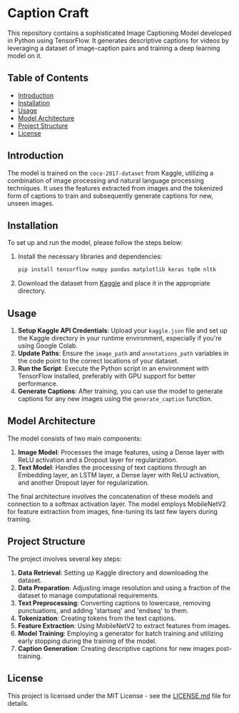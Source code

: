 # Caption Craft

This repository contains a sophisticated Image Captioning Model developed in Python using TensorFlow. It generates descriptive captions for videos by leveraging a dataset of image-caption pairs and training a deep learning model on it.

## Table of Contents

- [Introduction](#introduction)
- [Installation](#installation)
- [Usage](#usage)
- [Model Architecture](#model-architecture)
- [Project Structure](#project-structure)
- [License](#license)

## Introduction

The model is trained on the `coco-2017-dataset` from Kaggle, utilizing a combination of image processing and natural language processing techniques. It uses the features extracted from images and the tokenized form of captions to train and subsequently generate captions for new, unseen images.

## Installation

To set up and run the model, please follow the steps below:

1. Install the necessary libraries and dependencies:
   ```sh
   pip install tensorflow numpy pandas matplotlib keras tqdm nltk
   ```
2. Download the dataset from [Kaggle](https://www.kaggle.com/awsaf49/coco-2017-dataset) and place it in the appropriate directory.

## Usage

1. **Setup Kaggle API Credentials**: Upload your `kaggle.json` file and set up the Kaggle directory in your runtime environment, especially if you're using Google Colab.
2. **Update Paths**: Ensure the `image_path` and `annotations_path` variables in the code point to the correct locations of your dataset.
3. **Run the Script**: Execute the Python script in an environment with TensorFlow installed, preferably with GPU support for better performance.
4. **Generate Captions**: After training, you can use the model to generate captions for any new images using the `generate_caption` function.

## Model Architecture

The model consists of two main components:
1. **Image Model**: Processes the image features, using a Dense layer with ReLU activation and a Dropout layer for regularization.
2. **Text Model**: Handles the processing of text captions through an Embedding layer, an LSTM layer, a Dense layer with ReLU activation, and another Dropout layer for regularization.

The final architecture involves the concatenation of these models and connection to a softmax activation layer. The model employs MobileNetV2 for feature extraction from images, fine-tuning its last few layers during training.

## Project Structure

The project involves several key steps:
1. **Data Retrieval**: Setting up Kaggle directory and downloading the dataset.
2. **Data Preparation**: Adjusting image resolution and using a fraction of the dataset to manage computational requirements.
3. **Text Preprocessing**: Converting captions to lowercase, removing punctuations, and adding 'startseq' and 'endseq' to them.
4. **Tokenization**: Creating tokens from the text captions.
5. **Feature Extraction**: Using MobileNetV2 to extract features from images.
6. **Model Training**: Employing a generator for batch training and utilizing early stopping during the training of the model.
7. **Caption Generation**: Creating descriptive captions for new images post-training.

## License

This project is licensed under the MIT License - see the [LICENSE.md](LICENSE.md) file for details.
